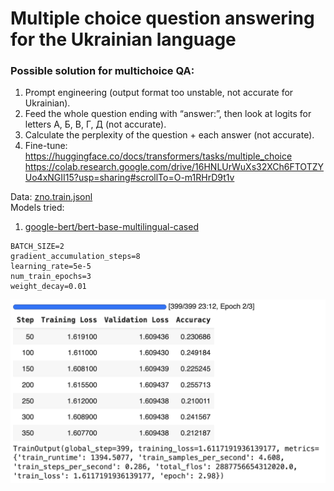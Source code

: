 # Multiple choice question answering for the Ukrainian language

### Possible solution for multichoice QA:
1. Prompt engineering (output format too unstable, not accurate for Ukrainian).
2. Feed the whole question ending with “answer:”, then look at logits for letters А, Б, В, Г, Д (not accurate).
3. Calculate the perplexity of the question + each answer (not accurate).
4. Fine-tune:<br/>
https://huggingface.co/docs/transformers/tasks/multiple_choice
https://colab.research.google.com/drive/16HNLUrWuXs32XCh6FTOTZYUo4xNGII15?usp=sharing#scrollTo=O-m1RHrD9t1v

Data: [zno.train.jsonl](https://github.com/unlp-workshop/unlp-2024-shared-task/blob/b21cfa4e7d004e0d3129065c2ffe18b275690458/data/zno.train.jsonl)<br/>
Models tried:
1. [google-bert/bert-base-multilingual-cased](https://huggingface.co/google-bert/bert-base-multilingual-cased)<br/>
```
BATCH_SIZE=2
gradient_accumulation_steps=8
learning_rate=5e-5
num_train_epochs=3
weight_decay=0.01
```

<img src="images/model_res_1.png" alt="model_res_1" width="600"/>

